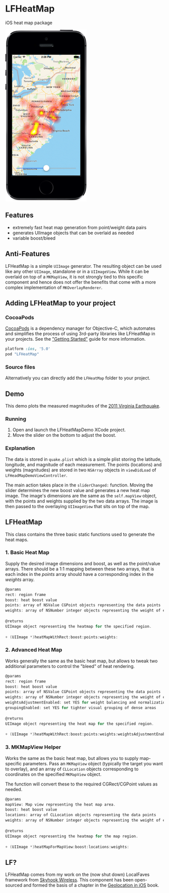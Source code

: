 # LFHeatMap

iOS heat map package

![LFHeatMap](lfheatmap_screenshot.png)

## Features
* extremely fast heat map generation from point/weight data pairs
* generates UIImage objects that can be overlaid as needed
* variable boost/bleed

## Anti-Features
LFHeatMap is a simple `UIImage` generator. The resulting object can be used like any other `UIImage`, standalone or in a `UIImageView`. While it can be overlaid on top of a `MKMapView`, it is not strongly tied to this specific component and hence does not offer the benefits that come with a more complex implementation of `MKOverlayRenderer`.

## Adding LFHeatMap to your project

### CocoaPods

[CocoaPods](http://cocoapods.org) is a dependency manager for Objective-C, which automates and simplifies the process of using 3rd-party libraries like LFHeatMap in your projects. See the ["Getting Started"](https://github.com/gpolak/LFHeatMap/wiki/Installing-LFHeatMap-via-CocoaPods) guide for more information.

```ruby
platform :ios, '5.0'
pod "LFHeatMap"
```

### Source files

Alternatively you can directly add the `LFHeatMap` folder to your project.

## Demo
This demo plots the measured magnitudes of the [2011 Virginia Earthquake](http://en.wikipedia.org/wiki/2011_Virginia_earthquake).

### Running
1. Open and launch the LFHeatMapDemo XCode project. 
2. Move the slider on the bottom to adjust the boost.

### Explanation

The data is stored in `quake.plist` which is a simple plist storing the latitude, longitude, and magnitude of each measurement. The points (locations) and weights (magnitudes) are stored in two `NSArray` objects in `viewDidLoad` of `LFHeadMapDemoViewController`.

The main action takes place in the `sliderChanged:` function. Moving the slider determines the new boost value and generates a new heat map image. The image's dimensions are the same as the `self.mapView` object, with the points and weights supplied by the two data arrays. The image is then passed to the overlaying `UIImageView` that sits on top of the map.


## LFHeatMap

This class contains the three basic static functions used to generate the heat maps.

### 1. Basic Heat Map

Supply the desired image dimensions and boost, as well as the point/value arrays. There should be a 1:1 mapping between these two arrays, that is each index in the *points* array should have a corresponding index in the *weights* array.

```objective-c
@params
rect: region frame
boost: heat boost value
points: array of NSValue CGPoint objects representing the data points
weights: array of NSNumber integer objects representing the weight of each point
 
@returns
UIImage object representing the heatmap for the specified region.
 
+ (UIImage *)heatMapWithRect:boost:points:weights:
```

### 2. Advanced Heat Map

Works generally the same as the basic heat map, but allows to tweak two additional parameters to control the "bleed" of heat rendering.

```objective-c
@params
rect: region frame
boost: heat boost value
points: array of NSValue CGPoint objects representing the data points
weights: array of NSNumber integer objects representing the weight of each point
weightsAdjustmentEnabled: set YES for weight balancing and normalization
groupingEnabled: set YES for tighter visual grouping of dense areas
 
@returns
UIImage object representing the heat map for the specified region.
 
+ (UIImage *)heatMapWithRect:boost:points:weights:weightsAdjustmentEnabled:groupingEnabled:
```

### 3. MKMapView Helper

Works the same as the basic heat map, but allows you to supply map-specific parameters. Pass an `MKMapView` object (typically the target you want to overlay), and an array of `CLLocation` objects corresponding to coordinates on the specified `MKMapView` object.

The function will convert these to the required CGRect/CGPoint values as needed.

```objective-c
@params 
mapView: Map view representing the heat map area.
boost: heat boost value
locations: array of CLLocation objects representing the data points
weights: array of NSNumber integer objects representing the weight of each point
 
@returns
UIImage object representing the heatmap for the map region.

+ (UIImage *)heatMapForMapView:boost:locations:weights:
```

## LF?

LFHeatMap comes from my work on the (now shut down) LocalFaves framework from [Skyhook Wireless](http://skyhookwireless.com). This component has been open-sourced and formed the basis of a chapter in the [Geolocation in iOS](http://www.amazon.com/Geolocation-iOS-Mobile-Positioning-Mapping/dp/1449308449/ref=sr_1_18?ie=UTF8&qid=undefined&sr=8-18&keywords=corelocation) book.
